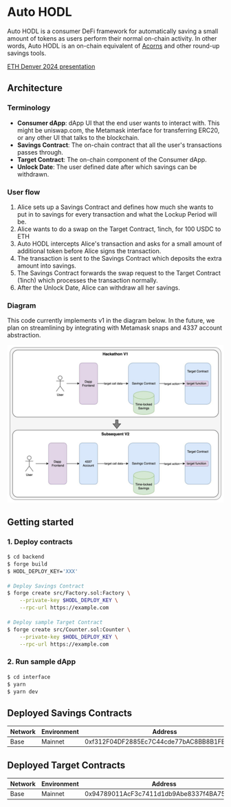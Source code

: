 # Auto HODL

Auto HODL is a consumer DeFi framework for automatically saving a small amount of tokens as users perform their normal on-chain activity. In other words, Auto HODL is an on-chain equivalent of [Acorns](https://www.acorns.com/) and other round-up savings tools.

[ETH Denver 2024 presentation](https://docs.google.com/presentation/d/1a946eixqBip8SjOVe2Uf69EXOgODFZ3A_THlTs5XUBc/edit?usp=sharing)

## Architecture

### Terminology

- **Consumer dApp**: dApp UI that the end user wants to interact with. This might be uniswap.com, the Metamask interface for transferring ERC20, or any other UI that talks to the blockchain.
- **Savings Contract**: The on-chain contract that all the user's transactions passes through.
- **Target Contract**: The on-chain component of the Consumer dApp. 
- **Unlock Date**: The user defined date after which savings can be withdrawn.

### User flow
1. Alice sets up a Savings Contract and defines how much she wants to put in to savings for every transaction and what the Lockup Period will be.
1. Alice wants to do a swap on the Target Contract, 1inch, for 100 USDC to ETH
2. Auto HODL intercepts Alice's transaction and asks for a small amount of additional token before Alice signs the transaction.
3. The transaction is sent to the Savings Contract which deposits the extra amount into savings.
4. The Savings Contract forwards the swap request to the Target Contract (1inch) which processes the transaction normally.
5. After the Unlock Date, Alice can withdraw all her savings.

### Diagram

This code currently implements v1 in the diagram below. In the future, we plan on streamlining by integrating with Metamask snaps and 4337 account abstraction.

![Auto HODL design](auto-hodl-design.jpg)

## Getting started

### 1. Deploy contracts
```sh
$ cd backend
$ forge build
$ HODL_DEPLOY_KEY='XXX'

# Deploy Savings Contract
$ forge create src/Factory.sol:Factory \
    --private-key $HODL_DEPLOY_KEY \
    --rpc-url https://example.com 

# Deploy sample Target Contract
$ forge create src/Counter.sol:Counter \
    --private-key $HODL_DEPLOY_KEY \
    --rpc-url https://example.com 
```

### 2. Run sample dApp

```sh
$ cd interface
$ yarn
$ yarn dev
```


## Deployed Savings Contracts

|Network|Environment|Address|
|-------|-----------|-------|
|Base|Mainnet|0xf312F04DF2885Ec7C44cde77bAC8BB8B1FB4Aa20|


## Deployed Target Contracts

|Network|Environment|Address|
|-------|-----------|-------|
|Base|Mainnet|0x94789011AcF3c7411d1db9Abe8337f4BA7589D9f|